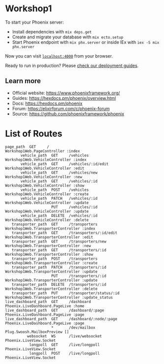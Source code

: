 # Workshop1

To start your Phoenix server:

  * Install dependencies with `mix deps.get`
  * Create and migrate your database with `mix ecto.setup`
  * Start Phoenix endpoint with `mix phx.server` or inside IEx with `iex -S mix phx.server`

Now you can visit [`localhost:4000`](http://localhost:4000) from your browser.

Ready to run in production? Please [check our deployment guides](https://hexdocs.pm/phoenix/deployment.html).

## Learn more

  * Official website: https://www.phoenixframework.org/
  * Guides: https://hexdocs.pm/phoenix/overview.html
  * Docs: https://hexdocs.pm/phoenix
  * Forum: https://elixirforum.com/c/phoenix-forum
  * Source: https://github.com/phoenixframework/phoenix

# List of Routes
```
page_path  GET     /                                      Workshop1Web.PageController :index
       vehicle_path  GET     /vehicles                              Workshop1Web.VehicleController :index
       vehicle_path  GET     /vehicles/:id/edit                     Workshop1Web.VehicleController :edit
       vehicle_path  GET     /vehicles/new                          Workshop1Web.VehicleController :new
       vehicle_path  GET     /vehicles/:id                          Workshop1Web.VehicleController :show
       vehicle_path  POST    /vehicles                              Workshop1Web.VehicleController :create
       vehicle_path  PATCH   /vehicles/:id                          Workshop1Web.VehicleController :update
                     PUT     /vehicles/:id                          Workshop1Web.VehicleController :update
       vehicle_path  DELETE  /vehicles/:id                          Workshop1Web.VehicleController :delete
   transporter_path  GET     /transporters                          Workshop1Web.TransporterController :index
   transporter_path  GET     /transporters/:id/edit                 Workshop1Web.TransporterController :edit
   transporter_path  GET     /transporters/new                      Workshop1Web.TransporterController :new
   transporter_path  GET     /transporters/:id                      Workshop1Web.TransporterController :show
   transporter_path  POST    /transporters                          Workshop1Web.TransporterController :create
   transporter_path  PATCH   /transporters/:id                      Workshop1Web.TransporterController :update
                     PUT     /transporters/:id                      Workshop1Web.TransporterController :update
   transporter_path  DELETE  /transporters/:id                      Workshop1Web.TransporterController :delete
   transporter_path  PUT     /transporter/status/:id                Workshop1Web.TransporterController :update_status
live_dashboard_path  GET     /dashboard                             Phoenix.LiveDashboard.PageLive :home
live_dashboard_path  GET     /dashboard/:page                       Phoenix.LiveDashboard.PageLive :page
live_dashboard_path  GET     /dashboard/:node/:page                 Phoenix.LiveDashboard.PageLive :page
                     *       /dev/mailbox                           Plug.Swoosh.MailboxPreview []
          websocket  WS      /live/websocket                        Phoenix.LiveView.Socket
           longpoll  GET     /live/longpoll                         Phoenix.LiveView.Socket
           longpoll  POST    /live/longpoll                         Phoenix.LiveView.Socket
```